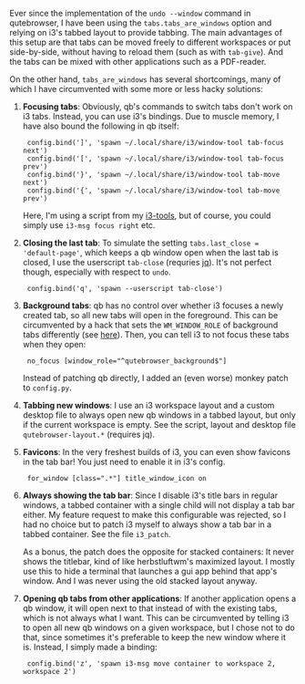 Ever since the implementation of the `undo --window` command in qutebrowser, I
have been using the `tabs.tabs_are_windows` option and relying on i3's tabbed
layout to provide tabbing. The main advantages of this setup are that tabs can
be moved freely to different workspaces or put side-by-side, without having to
reload them (such as with `tab-give`). And the tabs can be mixed with other
applications such as a PDF-reader.

On the other hand, `tabs_are_windows` has several shortcomings, many of which I
have circumvented with some more or less hacky solutions:

1. **Focusing tabs**: Obviously, qb's commands to switch tabs don't
   work on i3 tabs. Instead, you can use i3's bindings.
   Due to muscle memory, I have also bound the following in qb itself:

        config.bind(']', 'spawn ~/.local/share/i3/window-tool tab-focus next')
        config.bind('[', 'spawn ~/.local/share/i3/window-tool tab-focus prev')
        config.bind('}', 'spawn ~/.local/share/i3/window-tool tab-move next')
        config.bind('{', 'spawn ~/.local/share/i3/window-tool tab-move prev')

   Here, I'm using a script from my
   [i3-tools](https://github.com/miseran/i3-tools), but of course, you could
   simply use `i3-msg focus right` etc.

2. **Closing the last tab**: To simulate the setting `tabs.last_close =
   'default-page'`, which keeps a qb window open when the last tab is closed, I
   use the userscript `tab-close` (requries
   [jq](https://github.com/stedolan/jq)). It's not perfect though, especially
   with respect to `undo`.

        config.bind('q', 'spawn --userscript tab-close')

3. **Background tabs**: qb has no control over whether i3 focuses a newly
   created tab, so all new tabs will open in the foreground. This can be
   circumvented by a hack that sets the `WM_WINDOW_ROLE` of background tabs
   differently (see [here](https://github.com/qutebrowser/qutebrowser/issues/3819)).
   Then, you can tell i3 to not focus these tabs when they open:

        no_focus [window_role="^qutebrowser_background$"]

   Instead of patching qb directly, I added an (even worse) monkey patch to
   `config.py`.

4. **Tabbing new windows**: I use an i3 workspace layout and a custom desktop
   file to always open new qb windows in a tabbed layout, but only if the
   current workspace is empty. See the script, layout and desktop file
   `qutebrowser-layout.*` (requires jq).

5. **Favicons**: In the very freshest builds of i3, you can even show favicons
   in the tab bar! You just need to enable it in i3's config.

        for_window [class=".*"] title_window_icon on

6. **Always showing the tab bar**: Since I disable i3's title bars in regular
   windows, a tabbed container with a single child will not display a tab bar
   either. My feature request to make this configurable was rejected, so I had
   no choice but to patch i3 myself to always show a tab bar in a tabbed
   container. See the file `i3_patch`.

   As a bonus, the patch does the opposite for stacked containers: It never
   shows the titlebar, kind of like herbstluftwm's maximized layout. I mostly
   use this to hide a terminal that launches a gui app behind that app's window.
   And I was never using the old stacked layout anyway.

7. **Opening qb tabs from other applications**: If another application opens a
   qb window, it will open next to that instead of with the existing tabs, which
   is not always what I want. This can be circumvented by telling i3 to open all
   new qb windows on a given workspace, but I chose not to do that, since
   sometimes it's preferable to keep the new window where it is. Instead, I
   simply made a binding:

        config.bind('z', 'spawn i3-msg move container to workspace 2, workspace 2')
